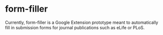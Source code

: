 form-filler
===========
Currently, form-filler is a Google Extension prototype meant to automatically fill in submission forms for journal publications such as eLife or PLoS.
